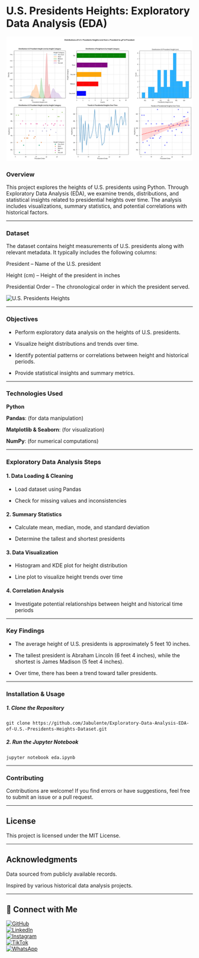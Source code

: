 # U.S. Presidents Heights: Exploratory Data Analysis (EDA)

![U.S. Presidents Heights](Visualizations/Overall_Distributions.png)

### Overview

This project explores the heights of U.S. presidents using Python. Through Exploratory Data Analysis (EDA), we examine trends, distributions, and statistical insights related to presidential heights over time. The analysis includes visualizations, summary statistics, and potential correlations with historical factors.


---

### Dataset

The dataset contains height measurements of U.S. presidents along with relevant metadata. It typically includes the following columns:

President – Name of the U.S. president

Height (cm) – Height of the president in inches

Presidential Order – The chronological order in which the president served.

![U.S. Presidents Heights](Visualizations/Dataset.png)


---

### Objectives

- Perform exploratory data analysis on the heights of U.S. presidents.

- Visualize height distributions and trends over time.

- Identify potential patterns or correlations between height and historical periods.

- Provide statistical insights and summary metrics.



---

### Technologies Used

**Python**

**Pandas**: (for data manipulation)

**Matplotlib & Seaborn**: (for visualization)

**NumPy**: (for numerical computations)


---

### Exploratory Data Analysis Steps

#### 1. Data Loading & Cleaning

- Load dataset using Pandas

- Check for missing values and inconsistencies



#### 2. Summary Statistics

- Calculate mean, median, mode, and standard deviation

- Determine the tallest and shortest presidents



#### 3. Data Visualization

- Histogram and KDE plot for height distribution

- Line plot to visualize height trends over time



#### 4. Correlation Analysis

- Investigate potential relationships between height and historical time periods


---

### Key Findings

- The average height of U.S. presidents is approximately 5 feet 10 inches.

- The tallest president is Abraham Lincoln (6 feet 4 inches), while the shortest is James Madison (5 feet 4 inches).

- Over time, there has been a trend toward taller presidents.



---

### Installation & Usage

##### 1. Clone the Repository
```
git clone https://github.com/Jabulente/Exploratory-Data-Analysis-EDA-of-U.S.-Presidents-Heights-Dataset.git
```

##### 2. Run the Jupyter Notebook

``jupyter notebook eda.ipynb``


---

### Contributing

Contributions are welcome! If you find errors or have suggestions, feel free to submit an issue or a pull request.


---

## License

This project is licensed under the MIT License.


---

## Acknowledgments

Data sourced from publicly available records.

Inspired by various historical data analysis projects.



---

## 📢 Connect with Me  

[![GitHub](https://img.shields.io/badge/GitHub-%23181717.svg?style=for-the-badge&logo=github&logoColor=white)](https://github.com/Jabulente)  
[![LinkedIn](https://img.shields.io/badge/LinkedIn-%230A66C2.svg?style=for-the-badge&logo=linkedin&logoColor=white)](https://www.linkedin.com/in/jabulente-208019349?utm_source=share&utm_campaign=share_via&utm_content=profile&utm_medium=android_app)  
[![Instagram](https://img.shields.io/badge/Instagram-%23E4405F.svg?style=for-the-badge&logo=instagram&logoColor=white)](https://www.instagram.com/Jabulente)  
[![TikTok](https://img.shields.io/badge/TikTok-%23000000.svg?style=for-the-badge&logo=tiktok&logoColor=white)](https://www.tiktok.com/@Jabulente)  
[![WhatsApp](https://img.shields.io/badge/WhatsApp-%2325D366.svg?style=for-the-badge&logo=whatsapp&logoColor=white)](https://wa.me/255742508450)

